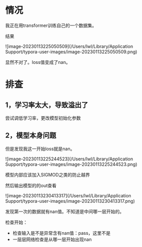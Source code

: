 # 情况

我正在用transformer训练自己的一个数据集。

结果

![image-20230113225050509](/Users/lwl/Library/Application Support/typora-user-images/image-20230113225050509.png)



显然不对了。loss值变成了nan。



# 排查



## 1，学习率太大，导致溢出了

尝试调低学习率，更改模型初始化参数





## 2，模型本身问题

但是发现我这一开始loss就是nan。

![image-20230113225244523](/Users/lwl/Library/Application Support/typora-user-images/image-20230113225244523.png)

模型内部应该加入SIGMOD之类的防止越界



然后输出模型的的out查看

![image-20230113230413317](/Users/lwl/Library/Application Support/typora-user-images/image-20230113230413317.png)

发现第一次的数据就有nan值。不知道是中间哪一层开始的。



检查开始：

- 检查输入是不是异常含有nan值：pass，这里不是
- 一层层网络检查是从哪一层开始出现nan